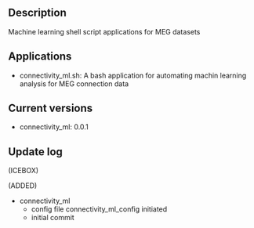 ## **Description**
Machine learning shell script applications for MEG datasets


## **Applications**
- connectivity_ml.sh: A bash application for automating machin learning analysis for MEG connection data


## **Current versions**
- connectivity_ml: 0.0.1


## **Update log**
(ICEBOX)

(ADDED)
  - connectivity_ml
    - config file connectivity_ml_config initiated
    - initial commit
